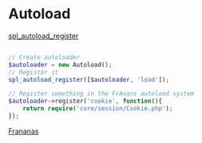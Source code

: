 # Autoload

[spl_autoload_register](http://php.net/manual/en/function.spl-autoload-register.php)

```php

// Create autoloader
$autoloader = new Autoload();
// Register it
spl_autoload_register([$autoloader, 'load']);

// Register something in the FrAnans autoload system
$autoloader->register('cookie', function(){
    return require('core/session/Cookie.php');
});


```



[Frananas](/)